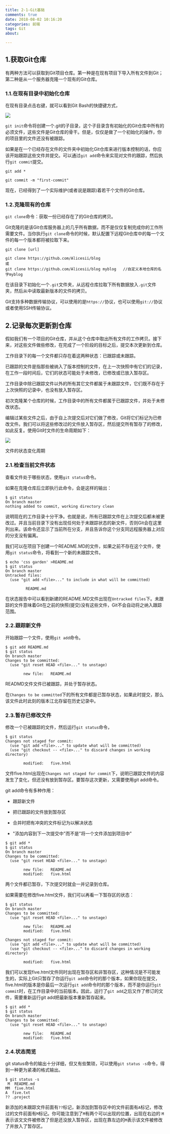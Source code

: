 ```yaml
---
title: 2-1-Git基础
comments: true
date: 2018-08-02 10:16:20
categories: 前端
tags: Git
about:

---
```


## 1.获取Git仓库

有两种方法可以获取到Git项目仓库。第一种是在现有项目下导入所有文件到Git；第二种是从一个服务器克隆一个现有的Git仓库。

### 1.1.在现有目录中初始化仓库

在现有目录点击右键，就可以看到Git Bash的快捷键方式，

![ ](http://images.cnblogs.com/cnblogs_com/cliy-10/1239045/o_3.png)

`git init`命令将创建一个.git的子目录，这个子目录含有初始化的Git仓库中所有的必须文件，这些文件是Git仓库的骨干。但是，仅仅是做了一个初始化的操作，你的项目里的文件还没有被跟踪。

如果是在一个已经存在文件的文件夹中初始化Git仓库来进行版本控制的话，你应该开始跟踪这些文件并提交。可以通过`git add`命令来实现对文件的跟踪，然后执行`git commit`提交。

```
git add *

git commit -m "first-commit"
```

现在，已经得到了一个实际维护(或者说是跟踪)着若干个文件的Git仓库。

### 1.2.克隆现有的仓库

`git clone`命令：获取一份已经存在了的Git仓库的拷贝。

Git克隆的是该Git仓库服务器上的几乎所有数据，而不是仅仅复制完成你的工作所需要文件。当你执行`git clone`命令的时候，默认配置下远程Git仓库中的每一个文件的每一个版本都将被拉取下来。

```
git clone [url]

git clone https://github.com/Alicesii/blog
或
git clone https://github.com/Alicesii/blog myblog   //自定义本地仓库的名字myblog
```

在该目录下初始化一个`.git`文件夹，从远程仓库拉取下所有数据放入`.git`文件夹，然后从中读取最新版本的文件的拷贝。

Git支持多种数据传输协议，可以使用的是`https://`协议，也可以使用`git://`协议或者使用SSH传输协议。

## 2.记录每次更新到仓库

假如我们有一个项目的Git仓库，并从这个仓库中取出所有文件的工作拷贝。接下来，对这些文件做些修改，在完成了一个阶段的目标之后，提交本次更新到仓库。

工作目录下的每一个文件都只存在着这两种状态：已跟踪或未跟踪。

已跟踪的文件是指那些被纳入了版本控制的文件，在上一次快照中有它们的记录，在工作一段时间后，它们的状态可能处于未修改，已修改或已放入暂存区。

工作目录中除已跟踪文件以外的所有其它文件都属于未跟踪文件，它们既不存在于上次快照的记录中，也没有放入暂存区。

初次克隆某个仓库的时候，工作目录中的所有文件都属于已跟踪文件，并处于未修改状态。

编辑过某些文件之后，由于自上次提交后对它们做了修改，Git将它们标记为已修改文件。我们可以将这些修改过的文件放入暂存区，然后提交所有暂存了的修改，如此反复。使用Git时文件的生命周期如下：

![ ](http://images.cnblogs.com/cnblogs_com/cliy-10/1268239/o_7.png)

文件的状态变化周期

### 2.1.检查当前文件状态

查看文件处于哪些状态，使用`git status`命令。

如果在克隆仓库后立即执行此命令，会是这样的输出：

```
$ git status
On branch master
nothing added to commit, working directory clean
```

说明现在的工作目录十分干净。也就是说，所有已跟踪文件在上次提交后都未被更改过。并且当前目录下没有出现任何处于未跟踪状态的新文件，否则Git会在这里列出来。该命令还显示了当前所在分支，并且告诉你这个分支同远程服务器上对应的分支没有偏离。

我们可以在项目下创建一个README.MD的文件，如果之前不存在这个文件，使用`git status`命令，将看到一个新的未跟踪文件。

```
$ echo 'css garden' >README.md
$ git status
On branch master
Untracked files:
  (use "git add <file>..." to include in what will be committed)

         README.md
```

在状态报告中可以看到新建的README.MD文件出现在`Untracked files`下。未跟踪的文件意味着Git在之前的快照(提交)没有这些文件，Git不会自动将之纳入跟踪范围。

### 2.2.跟踪新文件

开始跟踪一个文件，使用`git add`命令。

```
$ git add README.md
$ git status
On branch master
Changes to be committed:
  (use "git reset HEAD <file>..." to unstage)

        new file:   README.md
```

READMD文件文件已被跟踪，并处于暂存状态。

在`Changes to be committed`下的所有文件都是已暂存状态，如果此时提交，那么该文件此时此刻的版本江北存留在历史记录中。

### 2.3.暂存已修改文件

修改一个已被跟踪的文件，然后运行`git status`命令，

```
$ git status
Changes not staged for commit:
  (use "git add <file>..." to update what will be committed)
  (use "git checkout -- <file>..." to discard changes in working directory)

        modified:   five.html
```

文件five.html出现在`Changes not staged for commit`下，说明已跟踪文件的内容发生了变化，但还没有放到暂存区。要暂存这次更新，又需要使用git add命令。

git add命令有多种作用：

* 跟踪新文件

* 把已跟踪的文件放到暂存区

* 合并时把有冲突的文件标记为以解决状态

* "添加内容到下一次提交中"而不是"将一个文件添加到项目中"

```
$ git add *
$ git status
On branch master
Changes to be committed:
  (use "git reset HEAD <file>..." to unstage)

        new file:   README.md
        modified:   five.html
```

两个文件都已暂存，下次提交时就会一并记录到仓库。

如果需要在修改five.html文件，我们可以再看一下暂存区的状态：

```
$ git status
On branch master
Changes to be committed:
  (use "git reset HEAD <file>..." to unstage)

        new file:   README.md
        modified:   five.html

Changes not staged for commit:
  (use "git add <file>..." to update what will be committed)
  (use "git checkout -- <file>..." to discard changes in working directory)

        modified:   five.html
```

我们可以发现five.html文件同时出现在暂存区和非暂存区，这种情况是不可能发生的，实际上Git只暂存了你运行`git add`命令时的那个版本，如果你现在提交，five.html的版本是你最后一次运行`git add`命令时的那个版本，而不是你运行`git commit`时，在工作目录中的当前版本。因此，运行了`git add`之后又作了修订的文件，需要重新运行git add把最新版本重新暂存起来。

```
$ git add *
$ git status
On branch master
Changes to be committed:
  (use "git reset HEAD <file>..." to unstage)

        new file:   README.md
        modified:   five.html
```

### 2.4.状态简览

git status命令的输出十分详细，但又有些繁琐，可以使用`git status -s`命令，得到一种更为紧凑的格式输出。

```
$ git status -s
 M  README.md
MM  five.html
A  five.txt
?? .project
```

新添加的未跟踪文件前面有`??`标记，新添加到暂存区中的文件前面有`A`标记，修改过的文件前面有`M`标记。你可能注意到了`M`有两个可以出现的位置，出现在右边的 `M`表示该文文件被修改了但是还没放入暂存区，出现在靠左边的`M`表示该文件被修改了并放入了暂存区。




